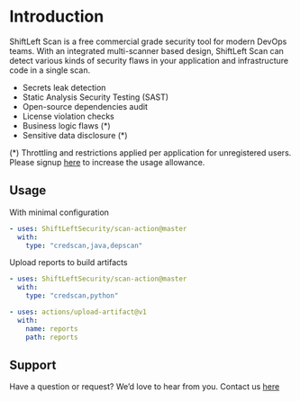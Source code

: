# Introduction

ShiftLeft Scan is a free commercial grade security tool for modern DevOps teams. With an integrated multi-scanner based design, ShiftLeft Scan can detect various kinds of security flaws in your application and infrastructure code in a single scan.

- Secrets leak detection
- Static Analysis Security Testing (SAST)
- Open-source dependencies audit
- License violation checks
- Business logic flaws (*)
- Sensitive data disclosure (*)

(*) Throttling and restrictions applied per application for unregistered users. Please signup [here](https://www.shiftleft.io/register?utm_source=gh-action) to increase the usage allowance.

## Usage

With minimal configuration

```yaml
- uses: ShiftLeftSecurity/scan-action@master
  with:
    type: "credscan,java,depscan"
```

Upload reports to build artifacts

```yaml
- uses: ShiftLeftSecurity/scan-action@master
  with:
    type: "credscan,python"

- uses: actions/upload-artifact@v1
  with:
    name: reports
    path: reports
```

## Support

Have a question or request? We’d love to hear from you. Contact us [here](https://www.shiftleft.io/contact/)
